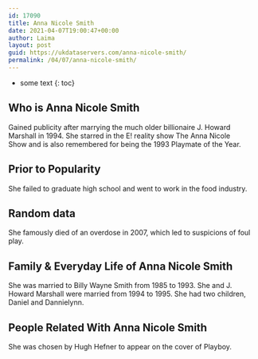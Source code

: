 ```yaml
---
id: 17090
title: Anna Nicole Smith
date: 2021-04-07T19:00:47+00:00
author: Laima
layout: post
guid: https://ukdataservers.com/anna-nicole-smith/
permalink: /04/07/anna-nicole-smith/
---
```


* some text
{: toc}


## Who is Anna Nicole Smith
                  
                  
                  
Gained publicity after marrying the much older billionaire J. Howard Marshall in 1994. She starred in the E! reality show The Anna Nicole Show and is also remembered for being the 1993 Playmate of the Year.
                  
              
            
              
            
                
                
                
## Prior to Popularity
                  
                  
                  
She failed to graduate high school and went to work in the food industry.
                  
              
            
              
            
                
                
                
## Random data
                  
                  
                  
She famously died of an overdose in 2007, which led to suspicions of foul play.
                  
              
            
              
            
                
                
                
## Family & Everyday Life of Anna Nicole Smith
                  
                  
                  
She was married to Billy Wayne Smith from 1985 to 1993. She and J. Howard Marshall were married from 1994 to 1995. She had two children, Daniel and Dannielynn.
                  
              
            
              
            
                
                
                
## People Related With Anna Nicole Smith
                  
                  
                  
She was chosen by Hugh Hefner to appear on the cover of Playboy.
                  
              
            
              
            
                
              
            
              
              
            
            
              
            
          
          
          